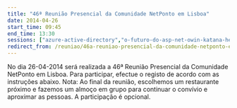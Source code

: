 ```yaml
---
title: "46ª Reunião Presencial da Comunidade NetPonto em Lisboa"
date: 2014-04-26
start_time: 09:45
end_time: 13:30
sessions: ["azure-active-directory","o-futuro-do-asp-net-owin-katana-helios-insira-projecto-aqui"]
redirect_from: /reuniao/46a-reuniao-presencial-da-comunidade-netponto-em-lisboa/
---
```

No dia 26-04-2014 será realizada a 46ª Reunião Presencial da Comunidade NetPonto em Lisboa. Para participar, efectue o registo de acordo com as instruções abaixo.
Nota: Ao final da reunião, escolhemos um restaurante próximo e fazemos um almoço em grupo para continuar o convívio e aproximar as pessoas. A participação é opcional.